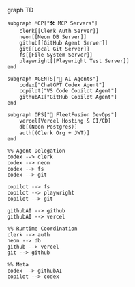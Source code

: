 graph TD

    subgraph MCP["🛠 MCP Servers"]
        clerk[[Clerk Auth Server]]
        neon[[Neon DB Server]]
        github[[GitHub Agent Server]]
        git[[Local Git Server]]
        fs[[File System Server]]
        playwright[[Playwright Test Server]]
    end

    subgraph AGENTS["🤖 AI Agents"]
        codex["ChatGPT Codex Agent"]
        copilot["VS Code Copilot Agent"]
        githubAI["GitHub Copilot Agent"]
    end

    subgraph OPS["🧱 FleetFusion DevOps"]
        vercel[Vercel Hosting & CI/CD]
        db[(Neon Postgres)]
        auth[(Clerk Org + JWT)]
    end

    %% Agent Delegation
    codex --> clerk
    codex --> neon
    codex --> fs
    codex --> git

    copilot --> fs
    copilot --> playwright
    copilot --> git

    githubAI --> github
    githubAI --> vercel

    %% Runtime Coordination
    clerk --> auth
    neon --> db
    github --> vercel
    git --> github

    %% Meta
    codex --> githubAI
    copilot --> codex
